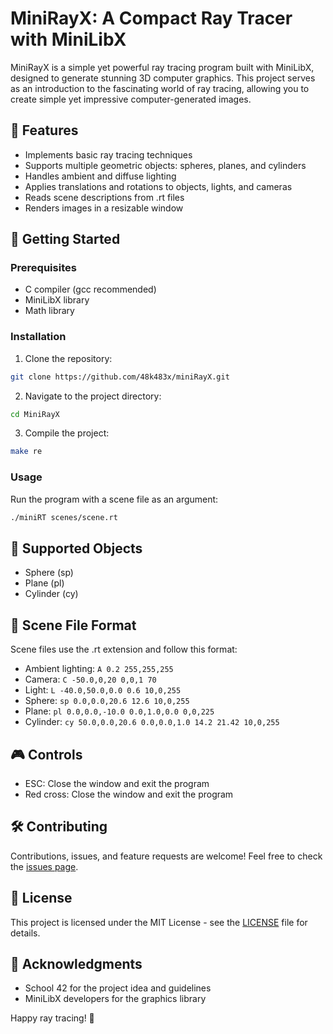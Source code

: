 # MiniRayX: A Compact Ray Tracer with MiniLibX

MiniRayX is a simple yet powerful ray tracing program built with MiniLibX, designed to generate stunning 3D computer graphics. This project serves as an introduction to the fascinating world of ray tracing, allowing you to create simple yet impressive computer-generated images.

## 🌟 Features

- Implements basic ray tracing techniques
- Supports multiple geometric objects: spheres, planes, and cylinders
- Handles ambient and diffuse lighting
- Applies translations and rotations to objects, lights, and cameras
- Reads scene descriptions from .rt files
- Renders images in a resizable window

## 🚀 Getting Started

### Prerequisites

- C compiler (gcc recommended)
- MiniLibX library
- Math library

### Installation

1. Clone the repository:
```bash
git clone https://github.com/48k483x/miniRayX.git
```
2. Navigate to the project directory:
```bash
cd MiniRayX
```
3. Compile the project:
```bash
make re
```
### Usage

Run the program with a scene file as an argument:
```bash
./miniRT scenes/scene.rt
```
## 📐 Supported Objects

- Sphere (sp)
- Plane (pl)
- Cylinder (cy)

## 🎨 Scene File Format

Scene files use the .rt extension and follow this format:

- Ambient lighting: `A 0.2 255,255,255`
- Camera: `C -50.0,0,20 0,0,1 70`
- Light: `L -40.0,50.0,0.0 0.6 10,0,255`
- Sphere: `sp 0.0,0.0,20.6 12.6 10,0,255`
- Plane: `pl 0.0,0.0,-10.0 0.0,1.0,0.0 0,0,225`
- Cylinder: `cy 50.0,0.0,20.6 0.0,0.0,1.0 14.2 21.42 10,0,255`

## 🎮 Controls

- ESC: Close the window and exit the program
- Red cross: Close the window and exit the program

## 🛠️ Contributing

Contributions, issues, and feature requests are welcome! Feel free to check the [issues page](https://github.com/yourusername/miniRayX/issues).

## 📜 License

This project is licensed under the MIT License - see the [LICENSE](LICENSE) file for details.

## 🙏 Acknowledgments

- School 42 for the project idea and guidelines
- MiniLibX developers for the graphics library

Happy ray tracing! 🌟
